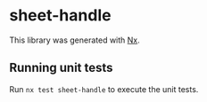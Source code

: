 # sheet-handle

This library was generated with [Nx](https://nx.dev).

## Running unit tests

Run `nx test sheet-handle` to execute the unit tests.
